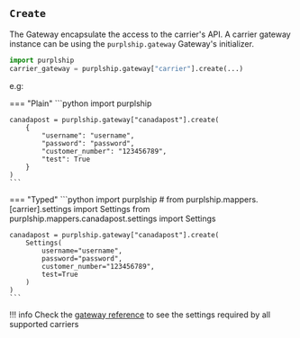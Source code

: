 ## `Create`

The Gateway encapsulate the access to the carrier's API. A carrier gateway instance
can be using the `purplship.gateway` Gateway's initializer.

```python
import purplship
carrier_gateway = purplship.gateway["carrier"].create(...)
```

e.g:

=== "Plain"
    ```python
    import purplship
    
    canadapost = purplship.gateway["canadapost"].create(
        {
            "username": "username",
            "password": "password",
            "customer_number": "123456789",
            "test": True
        }
    )
    ```

=== "Typed"
    ```python
    import purplship
    # from purplship.mappers.[carrier].settings import Settings
    from purplship.mappers.canadapost.settings import Settings
    
    canadapost = purplship.gateway["canadapost"].create(
        Settings(
            username="username",
            password="password",
            customer_number="123456789",
            test=True
        )
    )
    ```


!!! info
    Check the [gateway reference](/references/#gateway) to see the settings required by all supported carriers
